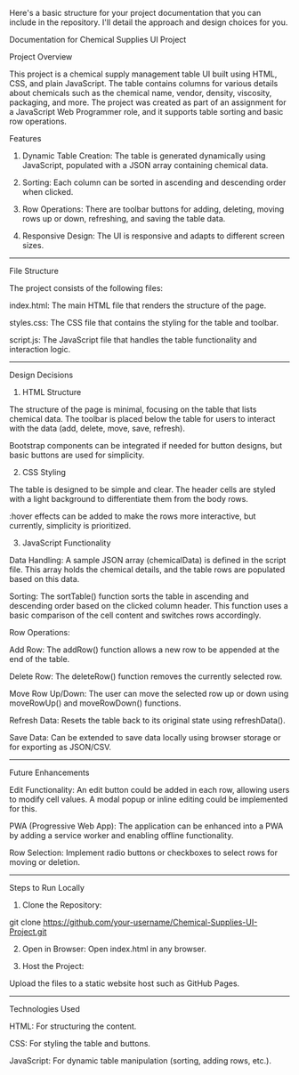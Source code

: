 Here's a basic structure for your project documentation that you can include in the repository. I'll detail the approach and design choices for you.

Documentation for Chemical Supplies UI Project

Project Overview

This project is a chemical supply management table UI built using HTML, CSS, and plain JavaScript. The table contains columns for various details about chemicals such as the chemical name, vendor, density, viscosity, packaging, and more. The project was created as part of an assignment for a JavaScript Web Programmer role, and it supports table sorting and basic row operations.


Features

1. Dynamic Table Creation: The table is generated dynamically using JavaScript, populated with a JSON array containing chemical data.


2. Sorting: Each column can be sorted in ascending and descending order when clicked.


3. Row Operations: There are toolbar buttons for adding, deleting, moving rows up or down, refreshing, and saving the table data.


4. Responsive Design: The UI is responsive and adapts to different screen sizes.




---

File Structure

The project consists of the following files:

index.html: The main HTML file that renders the structure of the page.

styles.css: The CSS file that contains the styling for the table and toolbar.

script.js: The JavaScript file that handles the table functionality and interaction logic.



---

Design Decisions

1. HTML Structure

The structure of the page is minimal, focusing on the table that lists chemical data. The toolbar is placed below the table for users to interact with the data (add, delete, move, save, refresh).

Bootstrap components can be integrated if needed for button designs, but basic buttons are used for simplicity.


2. CSS Styling

The table is designed to be simple and clear. The header cells are styled with a light background to differentiate them from the body rows.

:hover effects can be added to make the rows more interactive, but currently, simplicity is prioritized.


3. JavaScript Functionality

Data Handling: A sample JSON array (chemicalData) is defined in the script file. This array holds the chemical details, and the table rows are populated based on this data.

Sorting: The sortTable() function sorts the table in ascending and descending order based on the clicked column header. This function uses a basic comparison of the cell content and switches rows accordingly.

Row Operations:

Add Row: The addRow() function allows a new row to be appended at the end of the table.

Delete Row: The deleteRow() function removes the currently selected row.

Move Row Up/Down: The user can move the selected row up or down using moveRowUp() and moveRowDown() functions.

Refresh Data: Resets the table back to its original state using refreshData().

Save Data: Can be extended to save data locally using browser storage or for exporting as JSON/CSV.




---

Future Enhancements

Edit Functionality: An edit button could be added in each row, allowing users to modify cell values. A modal popup or inline editing could be implemented for this.

PWA (Progressive Web App): The application can be enhanced into a PWA by adding a service worker and enabling offline functionality.

Row Selection: Implement radio buttons or checkboxes to select rows for moving or deletion.



---

Steps to Run Locally

1. Clone the Repository:

git clone https://github.com/your-username/Chemical-Supplies-UI-Project.git


2. Open in Browser: Open index.html in any browser.


3. Host the Project:

Upload the files to a static website host such as GitHub Pages.





---

Technologies Used

HTML: For structuring the content.

CSS: For styling the table and buttons.

JavaScript: For dynamic table manipulation (sorting, adding rows, etc.).
